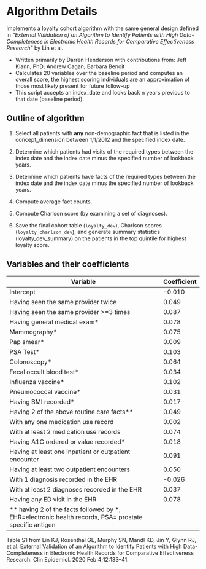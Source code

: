 # Algorithm Details

Implements a loyalty cohort algorithm with the same general design defined in 
  *"External Validation of an Algorithm to Identify Patients with High Data-Completeness in Electronic Health Records for Comparative Effectiveness Research"* by Lin et al.
- Written primarily by Darren Henderson with contributions from: Jeff Klann, PhD; Andrew Cagan; Barbara Benoit
- Calculates 20 variables over the baseline period and computes an overall score, the highest scoring individuals are an approximation of those most likely present for future follow-up
- This script accepts an index_date and looks back n years previous to that date (baseline period).

## Outline of algorithm

1. Select all patients with **any** non-demographic fact that is listed in the concept_dimension between 1/1/2012 and the specified index date.

2. Determine which patients had visits of the required types between the index date and the index date minus the specified number of lookback years.

3. Determine which patients have facts of the required types between the index date and the index date minus the specified number of lookback years.

4. Compute average fact counts.

5. Compute Charlson score (by examining a set of diagnoses).

6. Save the final cohort table (`loyalty_dev`), Charlson scores (`loyalty_charlson_dev`), and generate summary statistics (loyalty_dev_summary) on the patients in the top quintile for highest loyalty score.

## Variables and their coefficients

 | Variable | Coefficient | 
 | -------- | ----------- |
 | Intercept | -0.010 | 
 | Having seen the same provider twice | 0.049 | 
 | Having seen the same provider >=3 times | 0.087 | 
 | Having general medical exam* | 0.078 | 
 | Mammography* | 0.075 | 
 | Pap smear* | 0.009 | 
 | PSA Test* | 0.103 | 
 | Colonoscopy* | 0.064 | 
 | Fecal occult blood test* | 0.034 | 
 | Influenza vaccine* | 0.102 | 
 | Pneumococcal vaccine* | 0.031 | 
 | Having BMI recorded* | 0.017 | 
 | Having 2 of the above routine care facts** | 0.049 | 
 | With any one medication use record | 0.002 | 
 | With at least 2 medication use records | 0.074 | 
 | Having A1C ordered or value recorded* | 0.018 | 
 | Having at least one inpatient or outpatient encounter | 0.091 | 
 | Having at least two  outpatient encounters | 0.050 | 
 | With 1 diagnosis recorded in the EHR | -0.026 | 
 | With at least 2 diagnoses recorded in the EHR | 0.037 | 
 | Having any ED visit in the EHR | 0.078 | 
 | ** having 2 of the facts followed by *, EHR=electronic health records, PSA= prostate specific antigen | 
 
 Table S1 from Lin KJ, Rosenthal GE, Murphy SN, Mandl KD, Jin Y, Glynn RJ, et al. External Validation of an Algorithm to Identify Patients with High Data-Completeness in Electronic Health Records for Comparative Effectiveness Research. Clin Epidemiol. 2020 Feb 4;12:133–41.
